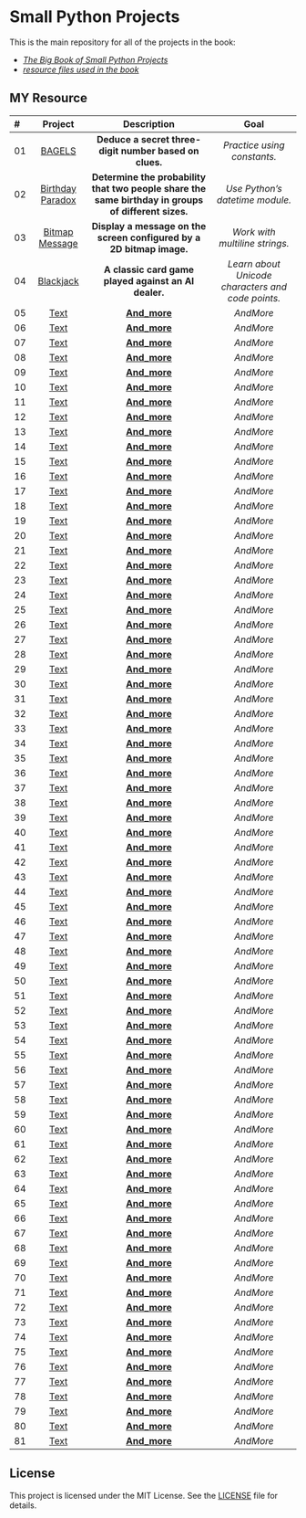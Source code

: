 # Small Python Projects

This is the main repository for all of the projects in the book:

-   *[The Big Book of Small Python Projects](https://nostarch.com/big-book-small-python-projects)*
-   *[resource files used in the book](https://nostarch.com/download/BigBookPythonResources.zip)*
## MY Resource 

| # | Project | Description | Goal |
| :- | :--------------------------------------------------------------------------------: | :----------------------------------------------------: | :------------------------: |
| 01 | [BAGELS](https://github.com/MajidShajari/small_python_projects/tree/master/bagels) | **Deduce a secret three-digit number based on clues.** | _Practice using constants._ |
| 02 | [Birthday Paradox](https://github.com/MajidShajari/small_python_projects/tree/master/birthdayparadox) | **Determine the probability that two people share the same birthday in groups of different sizes.** | _Use Python’s datetime module._
| 03 | [Bitmap Message](https://github.com/MajidShajari/small_python_projects/tree/master/bitmapmessage) | **Display a message on the screen configured by a 2D bitmap image.** | _Work with multiline strings._
| 04 | [Blackjack](https://github.com/MajidShajari/small_python_projects/tree/master/blackjack) | **A classic card game played against an AI dealer.** | _Learn about Unicode characters and code points._
| 05 | [Text]() | **[And_more](https://github.com/MajidShajari/small_python_projects/tree/master/)** | _AndMore_
| 06 | [Text]() | **[And_more](https://github.com/MajidShajari/small_python_projects/tree/master/)** | _AndMore_
| 07 | [Text]() | **[And_more](https://github.com/MajidShajari/small_python_projects/tree/master/)** | _AndMore_
| 08 | [Text]() | **[And_more](https://github.com/MajidShajari/small_python_projects/tree/master/)** | _AndMore_
| 09 | [Text]() | **[And_more](https://github.com/MajidShajari/small_python_projects/tree/master/)** | _AndMore_
| 10 | [Text]() | **[And_more](https://github.com/MajidShajari/small_python_projects/tree/master/)** | _AndMore_
| 11 | [Text]() | **[And_more](https://github.com/MajidShajari/small_python_projects/tree/master/)** | _AndMore_
| 12 | [Text]() | **[And_more](https://github.com/MajidShajari/small_python_projects/tree/master/)** | _AndMore_
| 13 | [Text]() | **[And_more](https://github.com/MajidShajari/small_python_projects/tree/master/)** | _AndMore_
| 14 | [Text]() | **[And_more](https://github.com/MajidShajari/small_python_projects/tree/master/)** | _AndMore_
| 15 | [Text]() | **[And_more](https://github.com/MajidShajari/small_python_projects/tree/master/)** | _AndMore_
| 16 | [Text]() | **[And_more](https://github.com/MajidShajari/small_python_projects/tree/master/)** | _AndMore_
| 17 | [Text]() | **[And_more](https://github.com/MajidShajari/small_python_projects/tree/master/)** | _AndMore_
| 18 | [Text]() | **[And_more](https://github.com/MajidShajari/small_python_projects/tree/master/)** | _AndMore_
| 19 | [Text]() | **[And_more](https://github.com/MajidShajari/small_python_projects/tree/master/)** | _AndMore_
| 20 | [Text]() | **[And_more](https://github.com/MajidShajari/small_python_projects/tree/master/)** | _AndMore_
| 21 | [Text]() | **[And_more](https://github.com/MajidShajari/small_python_projects/tree/master/)** | _AndMore_
| 22 | [Text]() | **[And_more](https://github.com/MajidShajari/small_python_projects/tree/master/)** | _AndMore_
| 23 | [Text]() | **[And_more](https://github.com/MajidShajari/small_python_projects/tree/master/)** | _AndMore_
| 24 | [Text]() | **[And_more](https://github.com/MajidShajari/small_python_projects/tree/master/)** | _AndMore_
| 25 | [Text]() | **[And_more](https://github.com/MajidShajari/small_python_projects/tree/master/)** | _AndMore_
| 26 | [Text]() | **[And_more](https://github.com/MajidShajari/small_python_projects/tree/master/)** | _AndMore_
| 27 | [Text]() | **[And_more](https://github.com/MajidShajari/small_python_projects/tree/master/)** | _AndMore_
| 28 | [Text]() | **[And_more](https://github.com/MajidShajari/small_python_projects/tree/master/)** | _AndMore_
| 29 | [Text]() | **[And_more](https://github.com/MajidShajari/small_python_projects/tree/master/)** | _AndMore_
| 30 | [Text]() | **[And_more](https://github.com/MajidShajari/small_python_projects/tree/master/)** | _AndMore_
| 31 | [Text]() | **[And_more](https://github.com/MajidShajari/small_python_projects/tree/master/)** | _AndMore_
| 32 | [Text]() | **[And_more](https://github.com/MajidShajari/small_python_projects/tree/master/)** | _AndMore_
| 33 | [Text]() | **[And_more](https://github.com/MajidShajari/small_python_projects/tree/master/)** | _AndMore_
| 34 | [Text]() | **[And_more](https://github.com/MajidShajari/small_python_projects/tree/master/)** | _AndMore_
| 35 | [Text]() | **[And_more](https://github.com/MajidShajari/small_python_projects/tree/master/)** | _AndMore_
| 36 | [Text]() | **[And_more](https://github.com/MajidShajari/small_python_projects/tree/master/)** | _AndMore_
| 37 | [Text]() | **[And_more](https://github.com/MajidShajari/small_python_projects/tree/master/)** | _AndMore_
| 38 | [Text]() | **[And_more](https://github.com/MajidShajari/small_python_projects/tree/master/)** | _AndMore_
| 39 | [Text]() | **[And_more](https://github.com/MajidShajari/small_python_projects/tree/master/)** | _AndMore_
| 40 | [Text]() | **[And_more](https://github.com/MajidShajari/small_python_projects/tree/master/)** | _AndMore_
| 41 | [Text]() | **[And_more](https://github.com/MajidShajari/small_python_projects/tree/master/)** | _AndMore_
| 42 | [Text]() | **[And_more](https://github.com/MajidShajari/small_python_projects/tree/master/)** | _AndMore_
| 43 | [Text]() | **[And_more](https://github.com/MajidShajari/small_python_projects/tree/master/)** | _AndMore_
| 44 | [Text]() | **[And_more](https://github.com/MajidShajari/small_python_projects/tree/master/)** | _AndMore_
| 45 | [Text]() | **[And_more](https://github.com/MajidShajari/small_python_projects/tree/master/)** | _AndMore_
| 46 | [Text]() | **[And_more](https://github.com/MajidShajari/small_python_projects/tree/master/)** | _AndMore_
| 47 | [Text]() | **[And_more](https://github.com/MajidShajari/small_python_projects/tree/master/)** | _AndMore_
| 48 | [Text]() | **[And_more](https://github.com/MajidShajari/small_python_projects/tree/master/)** | _AndMore_
| 49 | [Text]() | **[And_more](https://github.com/MajidShajari/small_python_projects/tree/master/)** | _AndMore_
| 50 | [Text]() | **[And_more](https://github.com/MajidShajari/small_python_projects/tree/master/)** | _AndMore_
| 51 | [Text]() | **[And_more](https://github.com/MajidShajari/small_python_projects/tree/master/)** | _AndMore_
| 52 | [Text]() | **[And_more](https://github.com/MajidShajari/small_python_projects/tree/master/)** | _AndMore_
| 53 | [Text]() | **[And_more](https://github.com/MajidShajari/small_python_projects/tree/master/)** | _AndMore_
| 54 | [Text]() | **[And_more](https://github.com/MajidShajari/small_python_projects/tree/master/)** | _AndMore_
| 55 | [Text]() | **[And_more](https://github.com/MajidShajari/small_python_projects/tree/master/)** | _AndMore_
| 56 | [Text]() | **[And_more](https://github.com/MajidShajari/small_python_projects/tree/master/)** | _AndMore_
| 57 | [Text]() | **[And_more](https://github.com/MajidShajari/small_python_projects/tree/master/)** | _AndMore_
| 58 | [Text]() | **[And_more](https://github.com/MajidShajari/small_python_projects/tree/master/)** | _AndMore_
| 59 | [Text]() | **[And_more](https://github.com/MajidShajari/small_python_projects/tree/master/)** | _AndMore_
| 60 | [Text]() | **[And_more](https://github.com/MajidShajari/small_python_projects/tree/master/)** | _AndMore_
| 61 | [Text]() | **[And_more](https://github.com/MajidShajari/small_python_projects/tree/master/)** | _AndMore_
| 62 | [Text]() | **[And_more](https://github.com/MajidShajari/small_python_projects/tree/master/)** | _AndMore_
| 63 | [Text]() | **[And_more](https://github.com/MajidShajari/small_python_projects/tree/master/)** | _AndMore_
| 64 | [Text]() | **[And_more](https://github.com/MajidShajari/small_python_projects/tree/master/)** | _AndMore_
| 65 | [Text]() | **[And_more](https://github.com/MajidShajari/small_python_projects/tree/master/)** | _AndMore_
| 66 | [Text]() | **[And_more](https://github.com/MajidShajari/small_python_projects/tree/master/)** | _AndMore_
| 67 | [Text]() | **[And_more](https://github.com/MajidShajari/small_python_projects/tree/master/)** | _AndMore_
| 68 | [Text]() | **[And_more](https://github.com/MajidShajari/small_python_projects/tree/master/)** | _AndMore_
| 69 | [Text]() | **[And_more](https://github.com/MajidShajari/small_python_projects/tree/master/)** | _AndMore_
| 70 | [Text]() | **[And_more](https://github.com/MajidShajari/small_python_projects/tree/master/)** | _AndMore_
| 71 | [Text]() | **[And_more](https://github.com/MajidShajari/small_python_projects/tree/master/)** | _AndMore_
| 72 | [Text]() | **[And_more](https://github.com/MajidShajari/small_python_projects/tree/master/)** | _AndMore_
| 73 | [Text]() | **[And_more](https://github.com/MajidShajari/small_python_projects/tree/master/)** | _AndMore_
| 74 | [Text]() | **[And_more](https://github.com/MajidShajari/small_python_projects/tree/master/)** | _AndMore_
| 75 | [Text]() | **[And_more](https://github.com/MajidShajari/small_python_projects/tree/master/)** | _AndMore_
| 76 | [Text]() | **[And_more](https://github.com/MajidShajari/small_python_projects/tree/master/)** | _AndMore_
| 77 | [Text]() | **[And_more](https://github.com/MajidShajari/small_python_projects/tree/master/)** | _AndMore_
| 78 | [Text]() | **[And_more](https://github.com/MajidShajari/small_python_projects/tree/master/)** | _AndMore_
| 79 | [Text]() | **[And_more](https://github.com/MajidShajari/small_python_projects/tree/master/)** | _AndMore_
| 80 | [Text]() | **[And_more](https://github.com/MajidShajari/small_python_projects/tree/master/)** | _AndMore_
| 81 | [Text]() | **[And_more](https://github.com/MajidShajari/small_python_projects/tree/master/)** | _AndMore_

## License

This project is licensed under the MIT License. See the [LICENSE](https://github.com/MajidShajari/small_python_projects/blob/master/LICENSE) file for details.
